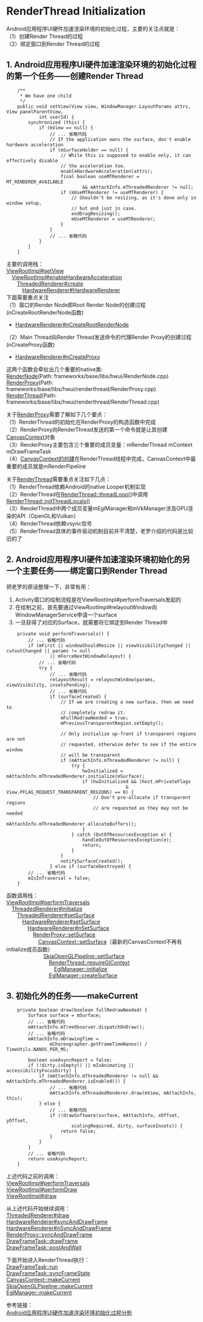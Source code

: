 # RenderThread Initialization
Android应用程序UI硬件加速渲染环境的初始化过程，主要的关注点就是：  
（1）创建Render Thread的过程  
（2）绑定窗口到Render Thread的过程  
## 1. Android应用程序UI硬件加速渲染环境的初始化过程的第一个任务——创建Render Thread
```
    /**
     * We have one child
     */
    public void setView(View view, WindowManager.LayoutParams attrs, View panelParentView,
            int userId) {
        synchronized (this) {
            if (mView == null) {
                // ... 省略代码
                // If the application owns the surface, don't enable hardware acceleration
                if (mSurfaceHolder == null) {
                    // While this is supposed to enable only, it can effectively disable
                    // the acceleration too.
                    enableHardwareAcceleration(attrs);
                    final boolean useMTRenderer = MT_RENDERER_AVAILABLE
                            && mAttachInfo.mThreadedRenderer != null;
                    if (mUseMTRenderer != useMTRenderer) {
                        // Shouldn't be resizing, as it's done only in window setup,
                        // but end just in case.
                        endDragResizing();
                        mUseMTRenderer = useMTRenderer;
                    }
                }
                // ... 省略代码
            }
        }
    }
```
主要的调用栈：  
[ViewRootImpl#setView][setView]  
&emsp;[ViewRootImpl#enableHardwareAcceleration][enableHardwareAcceleration]  
&emsp;&emsp;[ThreadedRenderer#create][ThreadedRendererCreadte]  
&emsp;&emsp;&emsp;[HardwareRenderer#HardwareRenderer][HardwareRenderer]  
下面需要重点关注  
（1）窗口的Render Node即Root Render Node的创建过程(nCreateRootRenderNode函数)  
* [HardwareRenderer#nCreateRootRenderNode][android_view_ThreadedRenderer_createRootRenderNode]  

（2）Main Thread向Render Thread发送命令的代理Render Proxy的创建过程(nCreateProxy函数)  
* [HardwareRenderer#nCreateProxy][android_view_ThreadedRenderer_createProxy]  

这两个函数会牵扯出几个重要的native类:  
[RenderNode][RenderNodeLink](Path: frameworks/base/libs/hwui/RenderNode.cpp)  
[RenderProxy][RenderProxyLink](Path: frameworks/base/libs/hwui/renderthread/RenderProxy.cpp)  
[RenderThread][RenderThreadLink](Path: frameworks/base/libs/hwui/renderthread/RenderThread.cpp)  

关于[RenderProxy][RenderProxyLink]需要了解如下几个要点：  
（1）RenderThread的初始化在RenderProxy的构造函数中完成  
（2）RenderProxy向RenderThread发送的第一个命令就是让其创建[CanvasContext][CanvasContextLink]对象  
（3）RenderProxy主要包含三个重要的成员变量：mRenderThread mContext mDrawFrameTask  
（4）[CanvasContext的创建][CanvasContextCreateLink]在RenderThread线程中完成，CanvasContext中最重要的成员就是mRenderPipeline  

关于[RenderThread][RenderThreadLink]需要重点关注如下几点：  
（1）RenderThread依赖Android的native Looper机制实现  
（2）RenderThread在[RenderThread::threadLoop()][threadLoopLink]中调用[RenderThread::initThreadLocals()][initThreadLocalsLink]  
（3）RenderThread中两个成员变量mEglManager和mVkManager涉及GPU渲染的API（OpenGL和Vulkan）  
（4）RenderThread依赖vsync信号  
（5）RenderThread具体的事件驱动机制目前并不清楚，老罗介绍的代码是比较旧的了  

## 2. Android应用程序UI硬件加速渲染环境初始化的另一个主要任务——绑定窗口到Render Thread

把老罗的原话整理一下，非常有用：  
1. Activity窗口的绘制流程是在ViewRootImpl#performTraversals发起的  
2. 在绘制之前，首先要通过ViewRootImpl#relayoutWindow向WindowManagerService申请一个surface  
3. 一旦获得了对应的Surface，就需要将它绑定到Render Thread中  
```
    private void performTraversals() {
        // ... 省略代码
        if (mFirst || windowShouldResize || viewVisibilityChanged || cutoutChanged || params != null
                || mForceNextWindowRelayout) {
            // ... 省略代码
            try {
                // ... 省略代码
                relayoutResult = relayoutWindow(params, viewVisibility, insetsPending);
                // ... 省略代码
                if (surfaceCreated) {
                    // If we are creating a new surface, then we need to
                    // completely redraw it.
                    mFullRedrawNeeded = true;
                    mPreviousTransparentRegion.setEmpty();

                    // Only initialize up-front if transparent regions are not
                    // requested, otherwise defer to see if the entire window
                    // will be transparent
                    if (mAttachInfo.mThreadedRenderer != null) {
                        try {
                            hwInitialized = mAttachInfo.mThreadedRenderer.initialize(mSurface);
                            if (hwInitialized && (host.mPrivateFlags
                                            & View.PFLAG_REQUEST_TRANSPARENT_REGIONS) == 0) {
                                // Don't pre-allocate if transparent regions
                                // are requested as they may not be needed
                                mAttachInfo.mThreadedRenderer.allocateBuffers();
                            }
                        } catch (OutOfResourcesException e) {
                            handleOutOfResourcesException(e);
                            return;
                        }
                    }
                    notifySurfaceCreated();
                } else if (surfaceDestroyed) {
        // ... 省略代码
        mIsInTraversal = false;
    }
```
函数调用栈：  
[ViewRootImpl#performTraversals][performTraversals]  
&emsp;[ThreadedRenderer#initialize][initialize]  
&emsp;&emsp;[ThreadedRenderer#setSurface][setSurface]  
&emsp;&emsp;&emsp;[HardwareRenderer#setSurface][setSurface1]  
&emsp;&emsp;&emsp;&emsp;[HardwareRenderer#nSetSurface][nSetSurface]  
&emsp;&emsp;&emsp;&emsp;&emsp;[RenderProxy::setSurface][setSurface3]  
&emsp;&emsp;&emsp;&emsp;&emsp;&emsp;[CanvasContext::setSurface][setSurface4]（最新的CanvasContext不再有initialize成员函数）  
&emsp;&emsp;&emsp;&emsp;&emsp;&emsp;&emsp;[SkiaOpenGLPipeline::setSurface][setSurface5]  
&emsp;&emsp;&emsp;&emsp;&emsp;&emsp;&emsp;&emsp;[RenderThread::requireGlContext][requireGlContextLink]  
&emsp;&emsp;&emsp;&emsp;&emsp;&emsp;&emsp;&emsp;&emsp;[EglManager::initialize][EglInitLink]  
&emsp;&emsp;&emsp;&emsp;&emsp;&emsp;&emsp;&emsp;[EglManager::createSurface][EglCreateSurfLink]    

## 3. 初始化外的任务——makeCurrent
```
    private boolean draw(boolean fullRedrawNeeded) {
        Surface surface = mSurface;
        // ... 省略代码
        mAttachInfo.mTreeObserver.dispatchOnDraw();
        // ... 省略代码
        mAttachInfo.mDrawingTime =
                mChoreographer.getFrameTimeNanos() / TimeUtils.NANOS_PER_MS;

        boolean useAsyncReport = false;
        if (!dirty.isEmpty() || mIsAnimating || accessibilityFocusDirty) {
            if (mAttachInfo.mThreadedRenderer != null && mAttachInfo.mThreadedRenderer.isEnabled()) {
                // ... 省略代码
                mAttachInfo.mThreadedRenderer.draw(mView, mAttachInfo, this);
            } else {
                // ... 省略代码
                if (!drawSoftware(surface, mAttachInfo, xOffset, yOffset,
                        scalingRequired, dirty, surfaceInsets)) {
                    return false;
                }
            }
        }
        // ... 省略代码
        return useAsyncReport;
    }
```
上述代码之前的调用：  
[ViewRootImpl#performTraversals][performTraversalsLink3]  
[ViewRootImpl#performDraw][performDrawLink3]  
[ViewRootImpl#draw][drawLink3]  

从上述代码开始继续调用：  
[ThreadedRenderer#draw][threadedRenderDrawLink3]  
[HardwareRenderer#syncAndDrawFrame][syncAndDrawFrame3]  
[HardwareRenderer#nSyncAndDrawFrame][nSyncAndDrawFrame3]  
[RenderProxy::syncAndDrawFrame][RenderProxySyncAndDrawFrame3]  
[DrawFrameTask::drawFrame][TaskDrawFrame3]  
[DrawFrameTask::postAndWait][TaskPostAndWait3]  

下面开始进入RenderThread执行：  
[DrawFrameTask::run][DrawFrameTaskRun3]  
[DrawFrameTask::syncFrameState][syncFrameState3]  
[CanvasContext::makeCurrent][ContextMakeCurrent3]  
[SkiaOpenGLPipeline::makeCurrent][PipeMakeCurrent3]  
[EglManager::makeCurrent][EglMakeCurrent3]  






参考链接：  
[Android应用程序UI硬件加速渲染环境初始化过程分析](https://blog.csdn.net/luoshengyang/article/details/45769759)




[setView]:https://cs.android.com/android/platform/superproject/+/master:frameworks/base/core/java/android/view/ViewRootImpl.java;l=977
[enableHardwareAcceleration]:https://cs.android.com/android/platform/superproject/+/master:frameworks/base/core/java/android/view/ViewRootImpl.java;l=1298


[ThreadedRendererCreadte]:https://cs.android.com/android/platform/superproject/+/master:frameworks/base/core/java/android/view/ThreadedRenderer.java;l=252
[HardwareRenderer]:https://cs.android.com/android/platform/superproject/+/master:frameworks/base/graphics/java/android/graphics/HardwareRenderer.java;l=157
[android_view_ThreadedRenderer_createRootRenderNode]:https://cs.android.com/android/platform/superproject/+/master:frameworks/base/libs/hwui/jni/android_graphics_HardwareRenderer.cpp;l=138
[android_view_ThreadedRenderer_createProxy]:https://cs.android.com/android/platform/superproject/+/master:frameworks/base/libs/hwui/jni/android_graphics_HardwareRenderer.cpp;l=145

[RenderNodeLink]:https://cs.android.com/android/platform/superproject/+/master:frameworks/base/libs/hwui/RenderNode.cpp
[RenderProxyLink]:https://cs.android.com/android/platform/superproject/+/master:frameworks/base/libs/hwui/renderthread/RenderProxy.cpp;l=36
[RenderThreadLink]:https://cs.android.com/android/platform/superproject/+/master:frameworks/base/libs/hwui/renderthread/RenderThread.cpp;l=127
[threadLoopLink]:https://cs.android.com/android/platform/superproject/+/master:frameworks/base/libs/hwui/renderthread/RenderThread.cpp;l=323
[initThreadLocalsLink]:https://cs.android.com/android/platform/superproject/+/master:frameworks/base/libs/hwui/renderthread/RenderThread.cpp;l=164

[CanvasContextLink]:https://cs.android.com/android/platform/superproject/+/master:frameworks/base/libs/hwui/renderthread/CanvasContext.cpp;l=59
[CanvasContextCreateLink]:https://cs.android.com/android/platform/superproject/+/master:frameworks/base/libs/hwui/renderthread/CanvasContext.cpp;l=59

[performTraversals]:https://cs.android.com/android/platform/superproject/+/master:frameworks/base/core/java/android/view/ViewRootImpl.java;l=2718
[initialize]:https://cs.android.com/android/platform/superproject/+/master:frameworks/base/core/java/android/view/ThreadedRenderer.java;l=361
[setSurface]:https://cs.android.com/android/platform/superproject/+/master:frameworks/base/core/java/android/view/ThreadedRenderer.java;l=410
[setSurface1]:https://cs.android.com/android/platform/superproject/+/master:frameworks/base/graphics/java/android/graphics/HardwareRenderer.java;l=299
[nSetSurface]:https://cs.android.com/android/platform/superproject/+/master:frameworks/base/libs/hwui/jni/android_graphics_HardwareRenderer.cpp;l=174
[setSurface3]:https://cs.android.com/android/platform/superproject/+/master:frameworks/base/libs/hwui/renderthread/RenderProxy.cpp;l=79
[setSurface4]:https://cs.android.com/android/platform/superproject/+/master:frameworks/base/libs/hwui/renderthread/CanvasContext.cpp;l=157
[setSurface5]:https://cs.android.com/android/platform/superproject/+/master:frameworks/base/libs/hwui/pipeline/skia/SkiaOpenGLPipeline.cpp;l=160
[requireGlContextLink]:https://cs.android.com/android/platform/superproject/+/master:frameworks/base/libs/hwui/renderthread/RenderThread.cpp;l=179
[EglInitLink]:https://cs.android.com/android/platform/superproject/+/master:frameworks/base/libs/hwui/renderthread/EglManager.cpp;l=101
[EglCreateSurfLink]:https://cs.android.com/android/platform/superproject/+/master:frameworks/base/libs/hwui/renderthread/EglManager.cpp;l=309


[performTraversalsLink3]:https://cs.android.com/android/platform/superproject/+/master:frameworks/base/core/java/android/view/ViewRootImpl.java;l=3104
[performDrawLink3]:https://cs.android.com/android/platform/superproject/+/master:frameworks/base/core/java/android/view/ViewRootImpl.java;l=3833
[drawLink3]:https://cs.android.com/android/platform/superproject/+/master:frameworks/base/core/java/android/view/ViewRootImpl.java;l=4106
[threadedRenderDrawLink3]:https://cs.android.com/android/platform/superproject/+/master:frameworks/base/core/java/android/view/ThreadedRenderer.java;l=638
[syncAndDrawFrame3]:https://cs.android.com/android/platform/superproject/+/master:frameworks/base/graphics/java/android/graphics/HardwareRenderer.java;l=432
[nSyncAndDrawFrame3]:https://cs.android.com/android/platform/superproject/+/master:frameworks/base/libs/hwui/jni/android_graphics_HardwareRenderer.cpp;l=227
[RenderProxySyncAndDrawFrame3]:https://cs.android.com/android/platform/superproject/+/master:frameworks/base/libs/hwui/renderthread/RenderProxy.cpp;l=120
[TaskDrawFrame3]:https://cs.android.com/android/platform/superproject/+/master:frameworks/base/libs/hwui/renderthread/DrawFrameTask.cpp;l=68
[TaskPostAndWait3]:https://cs.android.com/android/platform/superproject/+/master:frameworks/base/libs/hwui/renderthread/DrawFrameTask.cpp;l=78
[DrawFrameTaskRun3]:https://cs.android.com/android/platform/superproject/+/master:frameworks/base/libs/hwui/renderthread/DrawFrameTask.cpp;l=84
[syncFrameState3]:https://cs.android.com/android/platform/superproject/+/master:frameworks/base/libs/hwui/renderthread/DrawFrameTask.cpp;l=128
[ContextMakeCurrent3]:https://cs.android.com/android/platform/superproject/+/master:frameworks/base/libs/hwui/renderthread/CanvasContext.cpp;l=250
[PipeMakeCurrent3]:https://cs.android.com/android/platform/superproject/+/master:frameworks/base/libs/hwui/pipeline/skia/SkiaOpenGLPipeline.cpp;l=56
[EglMakeCurrent3]:https://cs.android.com/android/platform/superproject/+/master:frameworks/base/libs/hwui/renderthread/EglManager.cpp;l=401